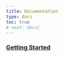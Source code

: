```yaml
---
title: Documentation
type: docs
toc: true
# next: docs/
---
```


### [Getting Started](docs/)

<!-- ## Explore

{{< cards >}}
  {{< card link="docs" title="Docs" icon="book-open" >}}
  {{< card link="about" title="About" icon="user" >}}
{{< /cards >}}

## Documentation

For more information, visit [Hextra](https://imfing.github.io/hextra). -->
